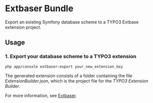 # Extbaser Bundle
Export an existing Symfony database scheme to a TYPO3 Extbase extension project. 
## Usage
### 1. Export your database scheme to a TYPO3 extension
```
php app/console extbaser:export your_new_extension_key
```
The generated extension consists of a folder containing the file *ExtensionBuilder.json*, which is the project file for the *TYPO3 Extension Builder*.

For more information, see [Extbaser](https://github.com/edrush/extbaser).